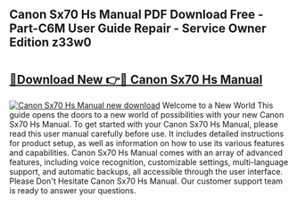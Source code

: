 ## Canon Sx70 Hs Manual PDF Download Free - Part-C6M User Guide Repair - Service Owner Edition z33w0

# <h2><a href="http://bc37192.oget.top/?id=Canon+Sx70+Hs+Manual">🔗Download New 👉🔴 Canon Sx70 Hs Manual</a></h2>

[![Canon Sx70 Hs Manual new download](https://i.imgur.com/5g1atiW.png)](http://bc37192.oget.top/?id=Canon+Sx70+Hs+Manual)
Welcome to a New World This guide opens the doors to a new world of possibilities with your new Canon Sx70 Hs Manual. To get started with your Canon Sx70 Hs Manual, please read this user manual carefully before use. It includes detailed instructions for product setup, as well as information on how to use its various features and capabilities. Canon Sx70 Hs Manual comes with an array of advanced features, including voice recognition, customizable settings, multi-language support, and automatic backups, all accessible through the user interface. Please Don't Hesitate Canon Sx70 Hs Manual. Our customer support team is ready to answer your questions.
